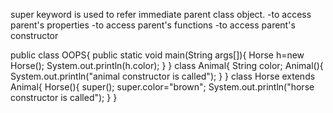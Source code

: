 super keyword is used to refer immediate parent class object.
-to access parent's properties
-to access parent's functions
-to access parent's constructor

public class OOPS{
public static void main(String args[]){
Horse h=new Horse();
System.out.println(h.color);
}
}
class Animal{
String color;
Animal(){
System.out.println("animal constructor is called");
}
}
class Horse extends Animal{
Horse(){
super();
super.color="brown";
System.out.println("horse constructor is called");
}
}
